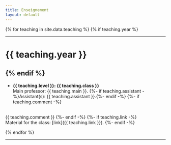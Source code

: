 ```yaml
---
title: Enseignement
layout: default
---
```


{% for teaching in site.data.teaching %}
{% if teaching.year %}

----

# {{ teaching.year }}

{% endif %}
----
- **{{ teaching.level }}: {{ teaching.class }}**<br>
  Main professor: {{ teaching.main }}. {%- if teaching.assistant -%}Assistant(s): {{ teaching.assistant }}.{%- endif -%}
{%- if teaching.comment -%}
<br>
  {{ teaching.comment }}
{%- endif -%}
{%- if teaching.link -%}
<br>
  Material for the class: [link]({{ teaching.link }}).
{%- endif -%}

{% endfor %}

----





